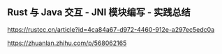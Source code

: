 ## Rust 与 Java 交互 - JNI 模块编写 - 实践总结

https://rustcc.cn/article?id=4ca84a67-d972-4460-912e-a297ec5edc0a

https://zhuanlan.zhihu.com/p/568062165
